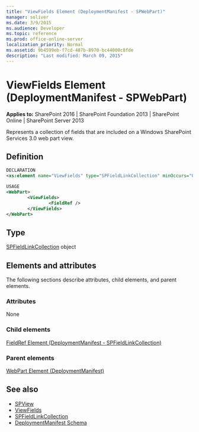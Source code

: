 ```yaml
---
title: "ViewFields Element (DeploymentManifest - SPWebPart)"
manager: soliver
ms.date: 3/9/2015
ms.audience: Developer
ms.topic: reference
ms.prod: office-online-server
localization_priority: Normal
ms.assetid: 9b4599eb-f7cd-487b-8970-bc44000c8fde
description: "Last modified: March 09, 2015"
---
```


# ViewFields Element (DeploymentManifest - SPWebPart)

**Applies to:** SharePoint 2016 | SharePoint Foundation 2013 | SharePoint Online | SharePoint Server 2013 
  
Represents a collection of fields that are included on a Windows SharePoint Services 3.0 web part view.

## Definition

```XML
DECLARATION
<xs:element name="ViewFields" type="SPFieldLinkCollection" minOccurs="0" maxOccurs="1" />

USAGE
<WebPart>
        <ViewFields>
                <FieldRef />
        </ViewFields>
</WebPart>

```

## Type

[SPFieldLinkCollection](https://msdn.microsoft.com/library/Microsoft.SharePoint.SPFieldLinkCollection.aspx) object 
  
## Elements and attributes

The following sections describe attributes, child elements, and parent elements.

### Attributes

None
   
### Child elements

[FieldRef Element (DeploymentManifest - SPFieldLinkCollection)](fieldref-element-deploymentmanifestspfieldlinkcollection.md)
   
### Parent elements

[WebPart Element (DeploymentManifest)](webpart-element-deploymentmanifest.md)
   
## See also

- [SPView](https://msdn.microsoft.com/library/Microsoft.SharePoint.SPView.aspx)
- [ViewFields](https://msdn.microsoft.com/library/Microsoft.SharePoint.SPView.ViewFields.aspx)
- [SPFieldLinkCollection](https://msdn.microsoft.com/library/Microsoft.SharePoint.SPFieldLinkCollection.aspx)
- [DeploymentManifest Schema](deploymentmanifest-schema.md)

